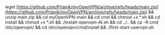 wget [https://github.com/Prianik/myOpenVPN/archive/refs/heads/main.zip](https://github.com/Prianik/myOpenVPN/archive/refs/heads/main.zip) &&
unzip main.zip &&
cd myOpenVPN-main &&
cd cmd &&
chmod +x *.sh &&
cd install &&
chmod +x *.sh &&
./install-openvpn-AI.sh &&
cd ../.. &&
cp -R cmd /etc/openvpn/ &&
cd /etc/openvpn/cmd/install &&
./first-start-uservpn.sh
